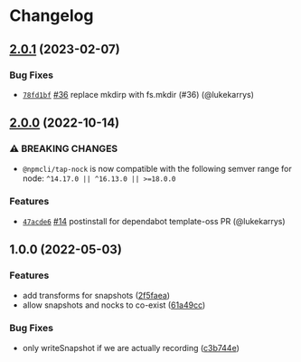 # Changelog

## [2.0.1](https://github.com/npm/tap-nock/compare/v2.0.0...v2.0.1) (2023-02-07)

### Bug Fixes

* [`78fd1bf`](https://github.com/npm/tap-nock/commit/78fd1bf0cf2aed488335362567e9b5fac98787f6) [#36](https://github.com/npm/tap-nock/pull/36) replace mkdirp with fs.mkdir (#36) (@lukekarrys)

## [2.0.0](https://github.com/npm/tap-nock/compare/v1.0.0...v2.0.0) (2022-10-14)

### ⚠️ BREAKING CHANGES

* `@npmcli/tap-nock` is now compatible with the following semver range for node: `^14.17.0 || ^16.13.0 || >=18.0.0`

### Features

* [`47acde6`](https://github.com/npm/tap-nock/commit/47acde630164a8e5e5fbde8b94187d2f69e5130e) [#14](https://github.com/npm/tap-nock/pull/14) postinstall for dependabot template-oss PR (@lukekarrys)

## 1.0.0 (2022-05-03)


### Features

* add transforms for snapshots ([2f5faea](https://github.com/npm/tap-nock/commit/2f5faea30037ce2d88b81e7d190a0dbdfdd96c10))
* allow snapshots and nocks to co-exist ([61a49cc](https://github.com/npm/tap-nock/commit/61a49cc3f6bf363274c8be4acac4745b74562196))


### Bug Fixes

* only writeSnapshot if we are actually recording ([c3b744e](https://github.com/npm/tap-nock/commit/c3b744efeb500b1b5f82b0515e87da45f2f88305))
